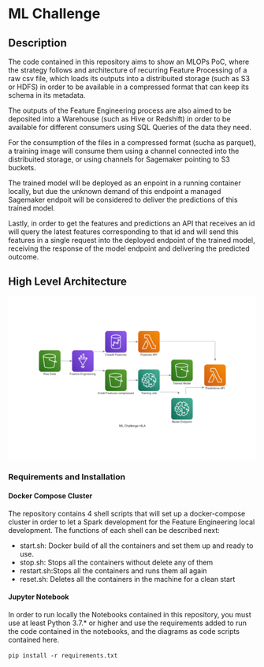 # ML Challenge

## Description

The code contained in this repository aims to show an MLOPs PoC, where the 
strategy follows and architecture of recurring Feature Processing of a raw
csv file, which loads its outputs into a distribuited storage (such as S3 or
HDFS) in order to be available in a compressed format that can keep its schema
in its metadata. 

The outputs of the Feature Engineering process are also aimed to be deposited
into a Warehouse (such as Hive or Redshift) in order to be available for 
different consumers using SQL Queries of the data they need.

For the consumption of the files in a compressed format (sucha as parquet), 
a training image will consume them using a channel connected into the 
distribuited storage, or using channels for Sagemaker pointing to S3 buckets.

The trained model will be deployed as an enpoint in a running container 
locally, but due the unknown demand of this endpoint a managed Sagemaker 
endpoit will be considered to deliver the predictions of this trained model.

Lastly, in order to get the features and predictions an API that receives an
id will query the latest features corresponding to that id and will send this
features in a single request into the deployed endpoint of the trained model,
receiving the response of the model endpoint and delivering the predicted
outcome.


## High Level Architecture

![ML Challenge HLA Diagram](https://github.com/samuelrojolopez/ml_technical_challenge/blob/main/configuration/diagrams/ml_challenge_hla.png?raw=true)


### Requirements and Installation

#### Docker Compose Cluster

The repository contains 4 shell scripts that will set up a docker-compose 
cluster in order to let a Spark development for the Feature Engineering 
local development. The functions of each shell can be described next:

* start.sh: Docker build of all the containers and set them up and ready to use.
* stop.sh: Stops all the containers without delete any of them
* restart.sh:Stops all the containers and runs them all again
* reset.sh: Deletes all the containers in the machine for a clean start

#### Jupyter Notebook

In order to run locally the Notebooks contained in this repository, you must
use at least Python 3.7.* or higher and use the requirements added to run the
code contained in the notebooks, and the diagrams as code scripts contained 
here.

`pip install -r requirements.txt`

